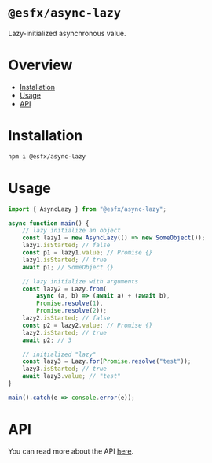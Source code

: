 # `@esfx/async-lazy`

Lazy-initialized asynchronous value.

# Overview

* [Installation](#installation)
* [Usage](#usage)
* [API](#api)

# Installation

```sh
npm i @esfx/async-lazy
```

# Usage

```ts
import { AsyncLazy } from "@esfx/async-lazy";

async function main() {
    // lazy initialize an object
    const lazy1 = new AsyncLazy(() => new SomeObject());
    lazy1.isStarted; // false
    const p1 = lazy1.value; // Promise {}
    lazy1.isStarted; // true
    await p1; // SomeObject {}

    // lazy initialize with arguments
    const lazy2 = Lazy.from(
        async (a, b) => (await a) + (await b),
        Promise.resolve(1),
        Promise.resolve(2));
    lazy2.isStarted; // false
    const p2 = lazy2.value; // Promise {}
    lazy2.isStarted; // true
    await p2; // 3

    // initialized "lazy"
    const lazy3 = Lazy.for(Promise.resolve("test"));
    lazy3.isStarted; // true
    await lazy3.value; // "test"
}

main().catch(e => console.error(e));
```

# API

You can read more about the API [here](https://esfx.github.io/esfx/api/async-lazy.html).
